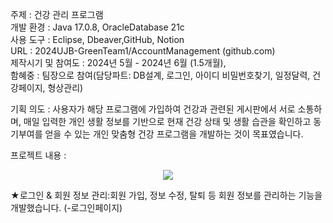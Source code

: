 주제 : 건강 관리 프로그램<br>
개발 환경 : Java 17.0.8, OracleDatabase 21c<br>
사용 도구 : Eclipse, Dbeaver,GitHub, Notion<br>
URL : 2024UJB-GreenTeam1/AccountManagement (github.com)<br>
제작시기 및 참여도 : 2024년 5월 - 2024년 6월 (1.5개월), <br>
함혜중 : 팀장으로 참여(담당파트: DB설계, 로그인, 아이디 비밀번호찾기, 일정달력, 건강페이지, 형상관리)<br>

기획 의도 : 사용자가 해당 프로그램에 가입하여 건강과 관련된 게시판에서 서로 소통하며, 
매일 입력한 개인 생활 정보를 기반으로 현재 건강 상태 및 생활 습관을 확인하고 동기부여를 
얻을 수 있는 개인 맞춤형 건강 프로그램을 개발하는 것이 목표였습니다.

프로젝트 내용 :
<p align="center">
  <img width"200" src="https://github.com/user-attachments/assets/d38857bf-5278-4a37-b273-261ae0885d06">
</p>
★로그인 & 회원 정보 관리:회원 가입, 정보 수정, 탈퇴 등 회원 정보를 관리하는 기능을 개발했습니다.
(-로그인페이지)
